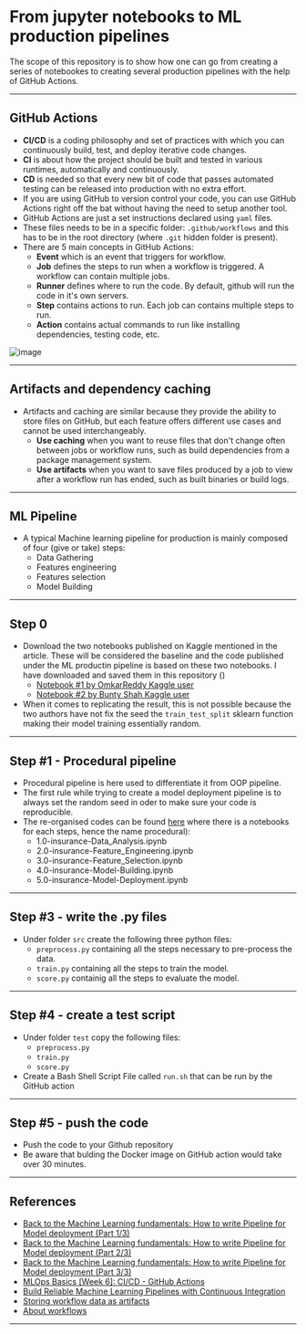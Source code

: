 # From jupyter notebooks to ML production pipelines
The scope of this repository is to show how one can go from creating a series of notebookes to creating several production pipelines with the help of GitHub Actions.
***

## GitHub Actions
- **CI/CD** is a coding philosophy and set of practices with which you can continuously build, test, and deploy iterative code changes.
- **CI** is about how the project should be built and tested in various runtimes, automatically and continuously. 
- **CD** is needed so that every new bit of code that passes automated testing can be released into production with no extra effort.
- If you are using GitHub to version control your code, you can use GitHub Actions right off the bat without having the need to setup another tool.
- GitHub Actions are just a set instructions declared using `yaml` files.
- These files needs to be in a specific folder: `.github/workflows` and this has to be in the root directory (where `.git` hidden folder is present).
- There are 5 main concepts in GitHub Actions:
    - **Event** which is an event that triggers for workflow.
    - **Job** defines the steps to run when a workflow is triggered. A workflow can contain multiple jobs.
    - **Runner** defines where to run the code. By default, github will run the code in it's own servers.
    - **Step** contains actions to run. Each job can contains multiple steps to run.
    - **Action** contains actual commands to run like installing dependencies, testing code, etc.
 
![image](https://user-images.githubusercontent.com/89139139/220193508-774b645e-664d-49ee-89a8-8d83442ac879.png)
***

## Artifacts and dependency caching
- Artifacts and caching are similar because they provide the ability to store files on GitHub, but each feature offers different use cases and cannot be used interchangeably.
    - **Use caching** when you want to reuse files that don't change often between jobs or workflow runs, such as build dependencies from a package management system.
    - **Use artifacts** when you want to save files produced by a job to view after a workflow run has ended, such as built binaries or build logs.
***

## ML Pipeline
 - A typical Machine learning pipeline for production is mainly composed of four (give or take) steps:
    - Data Gathering
    - Features engineering
    - Features selection
    - Model Building
***
 
 ## Step 0
 - Download the two notebooks published on Kaggle mentioned in the article. These will be considered the baseline and the code published under the ML productin pipeline is based on these two notebooks. I have downloaded and saved them in this repository ()
     - [Notebook #1 by OmkarReddy Kaggle user]()
     - [Notebook #2 by Bunty Shah Kaggle user]()
- When it comes to replicating the result, this is not possible because the two authors have not fix the seed the `train_test_split` sklearn function making their model training essentially random.
***

## Step #1 - Procedural pipeline
- Procedural pipeline is here used to differentiate it from OOP pipeline.
- The first rule while trying to create a model deployment pipeline is to always set the random seed in oder to make sure your code is reproducible.
- The re-organised codes can be found [here](https://github.com/kyaiooiayk/ETL-and-ML-Pipelines-Notes/tree/main/tutorials/from_jupyter_notebook_to_ML_production_pipeline/ml_pipeline_procedural_code/notebooks/GitHub_MD_rendering) where there is a notebooks for each steps, hence the name procedural):
    - 1.0-insurance-Data_Analysis.ipynb
    - 2.0-insurance-Feature_Engineering.ipynb
    - 3.0-insurance-Feature_Selection.ipynb
    - 4.0-insurance-Model-Building.ipynb
    - 5.0-insurance-Model-Deployment.ipynb
*** 

## Step #3 - write the .py files
- Under folder `src` create the following three python files:
    - `preprocess.py` containing all the steps necessary to pre-process the data.
    - `train.py` containing all the steps to train the model.
    - `score.py` containig all the steps to evaluate the model.
***

## Step #4 - create a test script
- Under folder `test` copy the following files:
    - `preprocess.py`
    - `train.py`
    - `score.py`
- Create a Bash Shell Script File called `run.sh` that can be run by the GitHub action
***

## Step #5 - push the code
- Push the code to your Github repository
- Be aware that bulding the Docker image on GitHub action would take over 30 minutes.
***

## References
- [Back to the Machine Learning fundamentals: How to write Pipeline for Model deployment (Part 1/3)](https://ivannardini.medium.com/back-to-the-machine-learning-fundamentals-how-to-write-code-for-model-deployment-part-1-3-4b05deda1cd1)
- [Back to the Machine Learning fundamentals: How to write Pipeline for Model deployment (Part 2/3)](https://ivannardini.medium.com/back-to-the-machine-learning-fundamentals-how-to-write-code-for-model-deployment-part-2-3-9632d5a43f98)
- [Back to the Machine Learning fundamentals: How to write Pipeline for Model deployment (Part 3/3)](https://ivannardini.medium.com/back-to-the-machine-learning-fundamentals-how-to-write-code-for-model-deployment-part-3-3-fb85102bebb2)
- [MLOps Basics [Week 6]: CI/CD - GitHub Actions](https://www.ravirajag.dev/blog/mlops-github-actions)
- [Build Reliable Machine Learning Pipelines with Continuous Integration](https://towardsdatascience.com/build-reliable-machine-learning-pipelines-with-continuous-integration-ea822eb09bf6)
- [Storing workflow data as artifacts](https://docs.github.com/en/actions/using-workflows/storing-workflow-data-as-artifacts)
 - [About workflows](https://docs.github.com/en/actions/using-workflows/about-workflows)
 ***
